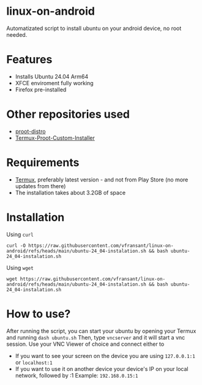 # linux-on-android
Automatizated script to install ubuntu on your android device, no root needed.

# Features
- Installs Ubuntu 24.04 Arm64
- XFCE enviroment fully working
- Firefox pre-installed

# Other repositories used
- [proot-distro](https://github.com/termux/proot-distro)
- [Termux-Proot-Custom-Installer](https://github.com/23xvx/Termux-Proot-Custom-Installer)

# Requirements
- [Termux](https://termux.dev/en/), preferably latest version - and not from Play Store (no more updates from there)
- The installation takes about 3.2GB of space

# Installation
Using `curl`

```
curl -O https://raw.githubusercontent.com/vfransant/linux-on-android/refs/heads/main/ubuntu-24_04-instalation.sh && bash ubuntu-24_04-instalation.sh
```

Using `wget`
```
wget https://raw.githubusercontent.com/vfransant/linux-on-android/refs/heads/main/ubuntu-24_04-instalation.sh && bash ubuntu-24_04-instalation.sh
```
# How to use?
After running the script, you can start your ubuntu by opening your Termux and running
```dash ubuntu.sh```
Then, type
```vncserver```
and it will start a vnc session. Use your VNC Viewer of choice and connect either to
- If you want to see your screen on the device you are using
```127.0.0.1:1``` or ```localhost:1```
- If you want to use it on another device
your device's IP on your local network, followed by :1
Example: `192.168.0.15:1`
